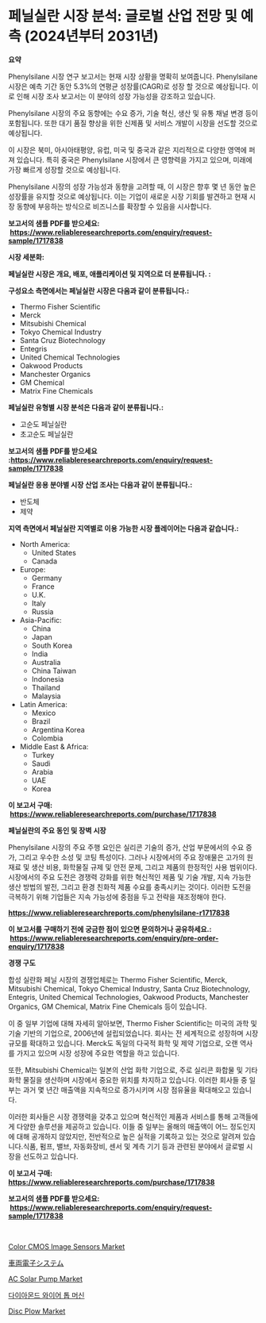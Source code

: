 <p><h1>페닐실란 시장 분석: 글로벌 산업 전망 및 예측 (2024년부터 2031년)</h1></p><p><strong>요약</strong></p>
<p><p>Phenylsilane 시장 연구 보고서는 현재 시장 상황을 명확히 보여줍니다. Phenylsilane 시장은 예측 기간 동안 5.3%의 연평균 성장률(CAGR)로 성장 할 것으로 예상됩니다. 이로 인해 시장 조사 보고서는 이 분야의 성장 가능성을 강조하고 있습니다.</p><p>Phenylsilane 시장의 주요 동향에는 수요 증가, 기술 혁신, 생산 및 유통 채널 변경 등이 포함됩니다. 또한 대기 품질 향상을 위한 신제품 및 서비스 개발이 시장을 선도할 것으로 예상됩니다.</p><p>이 시장은 북미, 아시아태평양, 유럽, 미국 및 중국과 같은 지리적으로 다양한 영역에 퍼져 있습니다. 특히 중국은 Phenylsilane 시장에서 큰 영향력을 가지고 있으며, 미래에 가장 빠르게 성장할 것으로 예상됩니다.</p><p>Phenylsilane 시장의 성장 가능성과 동향을 고려할 때, 이 시장은 향후 몇 년 동안 높은 성장률을 유지할 것으로 예상됩니다. 이는 기업이 새로운 시장 기회를 발견하고 현재 시장 동향에 부응하는 방식으로 비즈니스를 확장할 수 있음을 시사합니다.</p></p>
<p><strong>보고서의 샘플 PDF를 받으세요: &nbsp;<a href="https://www.reliableresearchreports.com/enquiry/request-sample/1717838">https://www.reliableresearchreports.com/enquiry/request-sample/1717838</a></strong></p>
<p><strong>시장 세분화:</strong></p>
<p><strong> 페닐실란 시장은 개요, 배포, 애플리케이션 및 지역으로 더 분류됩니다. :</strong></p>
<p><strong>구성요소 측면에서는 페닐실란 시장은 다음과 같이 분류됩니다.:</strong></p>
<p><ul><li>Thermo Fisher Scientific</li><li>Merck</li><li>Mitsubishi Chemical</li><li>Tokyo Chemical Industry</li><li>Santa Cruz Biotechnology</li><li>Entegris</li><li>United Chemical Technologies</li><li>Oakwood Products</li><li>Manchester Organics</li><li>GM Chemical</li><li>Matrix Fine Chemicals</li></ul></p>
<p><strong> 페닐실란 유형별 시장 분석은 다음과 같이 분류됩니다.:</strong></p>
<p><ul><li>고순도 페닐실란</li><li>초고순도 페닐실란</li></ul></p>
<p><strong>보고서의 샘플 PDF를 받으세요 :<a href="https://www.reliableresearchreports.com/enquiry/request-sample/1717838">https://www.reliableresearchreports.com/enquiry/request-sample/1717838</a></strong></p>
<p><strong> 페닐실란 응용 분야별 시장 산업 조사는 다음과 같이 분류됩니다.:</strong></p>
<p><ul><li>반도체</li><li>제약</li></ul></p>
<p><strong>지역 측면에서 페닐실란 지역별로 이용 가능한 시장 플레이어는 다음과 같습니다.:</strong></p>
<p><ul>
    <li>
        North America:
        <ul>
            <li>United States</li>
            <li>Canada</li>
        </ul>
    </li>
    <li>
        Europe:
        <ul>
            <li>Germany</li>
            <li>France</li>
            <li>U.K.</li>
            <li>Italy</li>
            <li>Russia</li>
        </ul>
    </li>
    <li>
        Asia-Pacific:
        <ul>
            <li>China</li>
            <li>Japan</li>
            <li>South Korea</li>
            <li>India</li>
            <li>Australia</li>
            <li>China Taiwan</li>
            <li>Indonesia</li>
            <li>Thailand</li>
            <li>Malaysia</li>
        </ul>
    </li>
    <li>
        Latin America:
        <ul>
            <li>Mexico</li>
            <li>Brazil</li>
            <li>Argentina Korea</li>
            <li>Colombia</li>
        </ul>
    </li>
    <li>
        Middle East & Africa:
        <ul>
            <li>Turkey</li>
            <li>Saudi</li>
            <li>Arabia</li>
            <li>UAE</li>
            <li>Korea</li>
        </ul>
    </li>
    </ul></p>
<p><strong>이 보고서 구매: &nbsp;<a href="https://www.reliableresearchreports.com/purchase/1717838">https://www.reliableresearchreports.com/purchase/1717838</a></strong></p>
<p><strong>페닐실란의 주요 동인 및 장벽 시장</strong></p>
<p><p>Phenylsilane 시장의 주요 주행 요인은 실리콘 기술의 증가, 산업 부문에서의 수요 증가, 그리고 우수한 소성 및 코팅 특성이다. 그러나 시장에서의 주요 장애물은 고가의 원재료 및 생산 비용, 화학물질 규제 및 안전 문제, 그리고 제품의 한정적인 사용 범위이다. 시장에서의 주요 도전은 경쟁력 강화를 위한 혁신적인 제품 및 기술 개발, 지속 가능한 생산 방법의 발전, 그리고 환경 친화적 제품 수요를 충족시키는 것이다. 이러한 도전을 극복하기 위해 기업들은 지속 가능성에 중점을 두고 전략을 재조정해야 한다.</p></p>
<p><strong><a href="https://www.reliableresearchreports.com/phenylsilane-r1717838">https://www.reliableresearchreports.com/phenylsilane-r1717838</a></strong></p>
<p><strong>이 보고서를 구매하기 전에 궁금한 점이 있으면 문의하거나 공유하세요.: &nbsp;<a href="https://www.reliableresearchreports.com/enquiry/pre-order-enquiry/1717838">https://www.reliableresearchreports.com/enquiry/pre-order-enquiry/1717838</a></strong></p>
<p><strong>경쟁 구도</strong></p>
<p><p>합성 실란화 페닐 시장의 경쟁업체로는 Thermo Fisher Scientific, Merck, Mitsubishi Chemical, Tokyo Chemical Industry, Santa Cruz Biotechnology, Entegris, United Chemical Technologies, Oakwood Products, Manchester Organics, GM Chemical, Matrix Fine Chemicals 등이 있습니다.</p><p>이 중 일부 기업에 대해 자세히 알아보면, Thermo Fisher Scientific는 미국의 과학 및 기술 기반의 기업으로, 2006년에 설립되었습니다. 회사는 전 세계적으로 성장하며 시장규모를 확대하고 있습니다. Merck도 독일의 다국적 화학 및 제약 기업으로, 오랜 역사를 가지고 있으며 시장 성장에 주요한 역할을 하고 있습니다. </p><p>또한, Mitsubishi Chemical는 일본의 산업 화학 기업으로, 주로 실리콘 화합물 및 기타 화학 물질을 생산하며 시장에서 중요한 위치를 차지하고 있습니다. 이러한 회사들 중 일부는 과거 몇 년간 매출액을 지속적으로 증가시키며 시장 점유율을 확대해오고 있습니다.</p><p>이러한 회사들은 시장 경쟁력을 갖추고 있으며 혁신적인 제품과 서비스를 통해 고객들에게 다양한 솔루션을 제공하고 있습니다. 이들 중 일부는 올해의 매출액이 어느 정도인지에 대해 공개하지 않았지만, 전반적으로 높은 실적을 기록하고 있는 것으로 알려져 있습니다.식품, 펌프, 밸브, 자동화장비, 센서 및 계측 기기 등과 관련된 분야에서 글로벌 시장을 선도하고 있습니다.</p></p>
<p><strong>이 보고서 구매: &nbsp; <a href="https://www.reliableresearchreports.com/purchase/1717838">https://www.reliableresearchreports.com/purchase/1717838</a></strong></p>
<p><strong>보고서의 샘플 PDF를 받으세요: &nbsp;<a href="https://www.reliableresearchreports.com/enquiry/request-sample/1717838">https://www.reliableresearchreports.com/enquiry/request-sample/1717838</a></strong><strong></strong></p>
<p>&nbsp;</p>
<p><p><a href="https://angry-finch-aaf.notion.site/Color-CMOS-Image-Sensors-Market-Share-Evolution-and-Market-Growth-Trends-2024-2031-ff117c88e668460da07b09cae7787538">Color CMOS Image Sensors Market</a></p><p><a href="https://github.com/SantosDicki04/Market-Research-Report-List-1/blob/main/749794927565.md">車両電子システム</a></p><p><a href="https://view.publitas.com/reportprime-1/ac-solar-pump-market-outlook-industry-overview-and-forecast-2024-to-2031/">AC Solar Pump Market</a></p><p><a href="https://github.com/TobyKub4685/Market-Research-Report-List-1/blob/main/199133925194.md">다이아몬드 와이어 톱 머신</a></p><p><a href="https://view.publitas.com/reportprime-1/disc-plow-market-size-and-market-trends-complete-industry-overview-2024-to-2031/">Disc Plow Market</a></p></p>